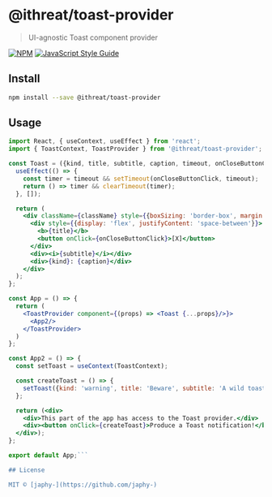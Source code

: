 # @ithreat/toast-provider

> UI-agnostic Toast component provider

[![NPM](https://img.shields.io/npm/v/@ithreat/toast-provider.svg)](https://www.npmjs.com/package/@ithreat/toast-provider) [![JavaScript Style Guide](https://img.shields.io/badge/code_style-standard-brightgreen.svg)](https://standardjs.com)

## Install

```bash
npm install --save @ithreat/toast-provider
```

## Usage

```jsx
import React, { useContext, useEffect } from 'react';
import { ToastContext, ToastProvider } from '@ithreat/toast-provider';

const Toast = ({kind, title, subtitle, caption, timeout, onCloseButtonClick, className}) => {
  useEffect(() => {
    const timer = timeout && setTimeout(onCloseButtonClick, timeout);
    return () => timer && clearTimeout(timer);
  }, []);

  return (
    <div className={className} style={{boxSizing: 'border-box', margin: '1em', padding: '1em', zIndex: 1000, backgroundColor: 'silver', position: 'fixed', top: '0px', right: '0px'}}>
      <div style={{display: 'flex', justifyContent: 'space-between'}}>
        <b>{title}</b>
        <button onClick={onCloseButtonClick}>[X]</button>
      </div>
      <div><i>{subtitle}</i></div>
      <div>{kind}: {caption}</div>
    </div>
  );
};

const App = () => {
  return (
    <ToastProvider component={(props) => <Toast {...props}/>}>
      <App2/>
    </ToastProvider>
  )
};

const App2 = () => {
  const setToast = useContext(ToastContext);

  const createToast = () => {
    setToast({kind: 'warning', title: 'Beware', subtitle: 'A wild toast has appeared!', caption: 'caption'});
  };

  return (<div>
    <div>This part of the app has access to the Toast provider.</div>
    <div><button onClick={createToast}>Produce a Toast notification!</button></div>
  </div>);
};

export default App;```

## License

MIT © [japhy-](https://github.com/japhy-)
